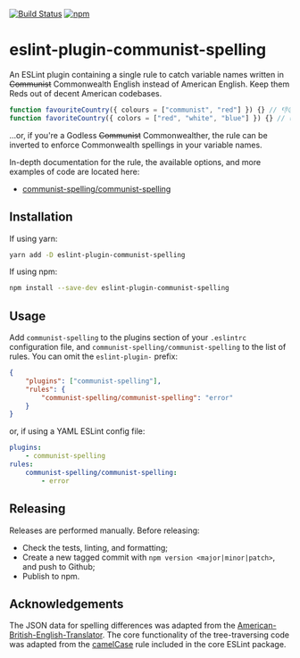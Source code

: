 [![Build Status](https://travis-ci.org/dprgarner/eslint-plugin-communist-spelling.svg?branch=master)](https://travis-ci.org/dprgarner/eslint-plugin-communist-spelling)
[![npm](https://img.shields.io/npm/v/eslint-plugin-communist-spelling)](http://npmjs.com/package/eslint-plugin-communist-spelling)

# eslint-plugin-communist-spelling

An ESLint plugin containing a single rule to catch variable names written in ~~Communist~~ Commonwealth English instead of American English. Keep them Reds out of decent American codebases.

```js
function favouriteCountry({ colours = ["communist", "red"] }) {} // 👎😠☭
function favoriteCountry({ colors = ["red", "white", "blue"] }) {} // 👍🇺🇸🦅
```

...or, if you're a Godless ~~Communist~~ Commonwealther, the rule can be inverted to enforce Commonwealth spellings in your variable names.

In-depth documentation for the rule, the available options, and more examples of code are located here:

-   [communist-spelling/communist-spelling](https://github.com/dprgarner/eslint-plugin-communist-spelling/tree/master/docs/rules/communist-spelling.md)

## Installation

If using yarn:

```bash
yarn add -D eslint-plugin-communist-spelling
```

If using npm:

```bash
npm install --save-dev eslint-plugin-communist-spelling
```

## Usage

Add `communist-spelling` to the plugins section of your `.eslintrc` configuration file, and `communist-spelling/communist-spelling` to the list of rules. You can omit the `eslint-plugin-` prefix:

```json
{
    "plugins": ["communist-spelling"],
    "rules": {
        "communist-spelling/communist-spelling": "error"
    }
}
```

or, if using a YAML ESLint config file:

```yaml
plugins:
    - communist-spelling
rules:
    communist-spelling/communist-spelling:
        - error
```

## Releasing

Releases are performed manually. Before releasing:

-   Check the tests, linting, and formatting;
-   Create a new tagged commit with `npm version <major|minor|patch>`, and push to Github;
-   Publish to npm.

## Acknowledgements

The JSON data for spelling differences was adapted from the [American-British-English-Translator][translator]. The core functionality of the tree-traversing code was adapted from the [camelCase][camelcase] rule included in the core ESLint package.

[translator]: https://github.com/hyperreality/American-British-English-Translator
[camelcase]: https://eslint.org/docs/rules/camelcase
